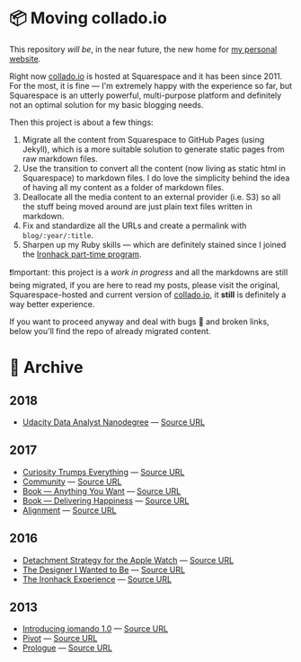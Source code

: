 # 📦 Moving collado.io

This repository *will be*, in the near future, the new home for [my personal website](https://collado.io).

Right now [collado.io](https://collado.io) is hosted at Squarespace and it has been since 2011. For the most, it is fine — I'm extremely happy with the experience so far, but Squarespace is an utterly powerful, multi-purpose platform and definitely not an optimal solution for my basic blogging needs.

Then this project is about a few things:

1. Migrate all the content from Squarespace to GitHub Pages (using Jekyll), which is a more suitable solution to generate static pages from raw markdown files.
2. Use the transition to convert all the content (now living as static html in Squarespace) to markdown files. I do love the simplicity behind the idea of having all my content as a folder of markdown files.
3. Deallocate all the media content to an external provider (i.e. S3) so all the stuff being moved around are just plain text files written in markdown.
4. Fix and standardize all the URLs and create a permalink with `blog/:year/:title`.
5. Sharpen up my Ruby skills — which are definitely stained since I joined the [Ironhack part-time program](https://collado.io/blog/2016/3/30/the-ironhack-experience).

❗Important: this project is a *work in progress* and all the markdowns are still being migrated, if you are here to read my posts, please visit the  original, Squarespace-hosted and current version of [collado.io](https://collado.io), it **still** is definitely a way better experience.

If you want to proceed anyway and deal with bugs 🐛 and broken links, below you'll find the repo of already migrated content.

# 💾 Archive
## 2018
* [Udacity Data Analyst Nanodegree](posts/2018/udacity-dand.md) — [Source URL](https://collado.io/blog/2018/udacity-dand)

## 2017
* [Curiosity Trumps Everything](posts/2017/curiosity.md) — [Source URL](https://collado.io/blog/2017/curiosity)
* [Community](posts/2017/community.md) — [Source URL](https://collado.io/blog/2017/community)
* [Book — Anything You Want](posts/2017/anything.md) — [Source URL](https://collado.io/blog/2017/anything)
* [Book — Delivering Happiness](posts/2017/happiness.md) — [Source URL](https://collado.io/blog/2017/happiness)
* [Alignment](posts/2017/alignment.md) — [Source URL](https://collado.io/blog/2017/alignment)

## 2016
* [Detachment Strategy for the Apple Watch](posts/2016/detachment-apple-watch.md) — [Source URL](https://collado.io/blog/2016/detachment-apple-watch)
* [The Designer I Wanted to Be](posts/2016/ux-designer.md) — [Source URL](https://collado.io/blog/2016/design)
* [The Ironhack Experience](posts/2016/ironhack-experience.md) — [Source URL](https://collado.io/blog/2016/3/30/the-ironhack-experience)

## 2013
* [Introducing iomando 1.0](posts/2013/iomando-10.md) — [Source URL](https://collado.io/blog/2013/2/23/introducing-iomando-v10)
* [Pivot](posts/2013/pivot.md) — [Source URL](https://collado.io/blog/2013/pivot)
* [Prologue](posts/2013/prologue.md) — [Source URL](https://collado.io/blog/2013/prologue)

